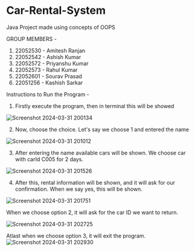 # Car-Rental-System
Java Project made using concepts of OOPS

GROUP MEMBERS -
1. 22052530 - Amitesh Ranjan
2. 22052542 - Ashish Kumar
3. 22052572 - Priyanshu Kumar
4. 22052573 - Rahul Kumar
5. 22052601 - Sourav Prasad
6. 22051256 - Kashish Sarkar


Instructions to Run the Program - 

1. Firstly execute the program, then in terminal this will be showed
   
![Screenshot 2024-03-31 200134](https://github.com/AmiteshRanjan24/Car-Rental-System/assets/155641084/46faec05-bbf8-47ea-854d-f3782b841a64)

2. Now, choose the choice. 
   Let's say we choose 1 and entered the name
   
![Screenshot 2024-03-31 201012](https://github.com/AmiteshRanjan24/Car-Rental-System/assets/155641084/d504dd98-eb9e-44ea-815a-1b60944593aa)

3. After entering the name available cars will be shown. We choose car with carId C005 for 2 days.
   
![Screenshot 2024-03-31 201526](https://github.com/AmiteshRanjan24/Car-Rental-System/assets/155641084/841ce211-3c8e-4d7a-a4b8-777e9ba1780d)

4. After this, rental information will be shown, and it will ask for our confirmation. When we say yes, this will be shown.

![Screenshot 2024-03-31 201751](https://github.com/AmiteshRanjan24/Car-Rental-System/assets/155641084/79b91228-d7ef-4fe8-ac00-6a30f510526b)

When we choose option 2, it will ask for the car ID we want to return.  

![Screenshot 2024-03-31 202725](https://github.com/AmiteshRanjan24/Car-Rental-System/assets/155641084/fadbaa7f-8909-4c41-a001-af37fe9446ce)

Atlast when we choose option 3, it will exit the program.
![Screenshot 2024-03-31 202930](https://github.com/AmiteshRanjan24/Car-Rental-System/assets/155641084/57374391-d3d1-4ebc-850f-c183689185da)

